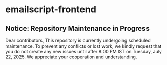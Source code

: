 # emailscript-frontend
## Notice: Repository Maintenance in Progress
Dear contributors,
This repository is currently undergoing scheduled maintenance. To prevent any conflicts or lost work, we kindly request that you do not create any new issues until after 8:00 PM IST on Tuesday, July 22, 2025.
We appreciate your cooperation and understanding.
